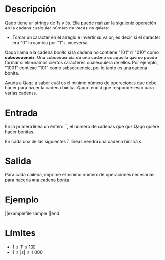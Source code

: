 # Descripción

Qaqo tiene un strings de 1s y 0s. Ella puede realizar la siguiente operación en la cadena cualquier número de veces de quiera:

- Tomar un caracter en el arreglo e invertir su valor; es decir, si el caracter era "0" lo cambia por "1" o viceversa.

Qaqo llama a la cadena _bonita_ si la cadena no contiene "101" ni "010" como **subsecuencia**. Una subsecuencia de una cadena es aquella que se puede formar si eliminamos ciertos caracteres cualesquiera de ellos. Por ejemplo, "1001" contiene "101" como subsecuencia, por lo tanto es una cadena bonita.

Ayuda a Qaqo a saber cuál es el mínimo número de operaciones que debe hacer para hacer la cadena bonita. Qaqo tendrá que responder esto para varias cadenas.

# Entrada

En la primera línea un entero $T$, el número de cadenas que que Qaqo quiere hacer bonitas.

En cada una de las siguientes $T$ líneas vendrá una cadena binaria $s$.

# Salida

Para cada cadena, imprime el mínimo número de operaciones necesarias para hacerla una cadena bonita.

# Ejemplo

||examplefile
sample
||end

# Límites

- $1 \leq T \leq 100$
- $1 \leq |s| \leq 1,000$
